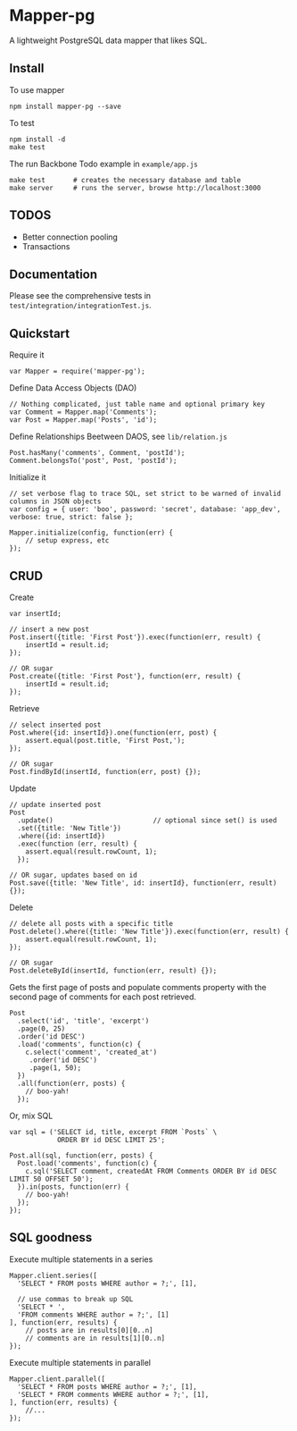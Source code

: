 # Mapper-pg

A lightweight PostgreSQL data mapper that likes SQL.

## Install

To use mapper

    npm install mapper-pg --save

To test

    npm install -d
    make test

The run Backbone Todo example in `example/app.js`

    make test       # creates the necessary database and table
    make server     # runs the server, browse http://localhost:3000

## TODOS

* Better connection pooling
* Transactions

## Documentation

Please see the comprehensive tests in `test/integration/integrationTest.js`.


## Quickstart


Require it

    var Mapper = require('mapper-pg');

Define Data Access Objects (DAO)

    // Nothing complicated, just table name and optional primary key
    var Comment = Mapper.map('Comments');
    var Post = Mapper.map('Posts', 'id');

Define Relationships Beetween DAOS, see `lib/relation.js`

    Post.hasMany('comments', Comment, 'postId');
    Comment.belongsTo('post', Post, 'postId');

Initialize it

    // set verbose flag to trace SQL, set strict to be warned of invalid columns in JSON objects
    var config = { user: 'boo', password: 'secret', database: 'app_dev', verbose: true, strict: false };

    Mapper.initialize(config, function(err) {
        // setup express, etc
    });


## CRUD

Create

    var insertId;

    // insert a new post
    Post.insert({title: 'First Post'}).exec(function(err, result) {
        insertId = result.id;
    });

    // OR sugar
    Post.create({title: 'First Post'}, function(err, result) {
        insertId = result.id;
    });

Retrieve

    // select inserted post
    Post.where({id: insertId}).one(function(err, post) {
        assert.equal(post.title, 'First Post,');
    });

    // OR sugar
    Post.findById(insertId, function(err, post) {});

Update

    // update inserted post
    Post
      .update()                         // optional since set() is used
      .set({title: 'New Title'})
      .where({id: insertId})
      .exec(function (err, result) {
        assert.equal(result.rowCount, 1);
      });

    // OR sugar, updates based on id
    Post.save({title: 'New Title', id: insertId}, function(err, result) {});

Delete

    // delete all posts with a specific title
    Post.delete().where({title: 'New Title'}).exec(function(err, result) {
        assert.equal(result.rowCount, 1);
    });

    // OR sugar
    Post.deleteById(insertId, function(err, result) {});

Gets the first page of posts and populate comments property with
the second page of comments for each post retrieved.

    Post
      .select('id', 'title', 'excerpt')
      .page(0, 25)
      .order('id DESC')
      .load('comments', function(c) {
        c.select('comment', 'created_at')
         .order('id DESC')
         .page(1, 50);
      })
      .all(function(err, posts) {
        // boo-yah!
      });

Or, mix SQL

    var sql = ('SELECT id, title, excerpt FROM `Posts` \
                ORDER BY id DESC LIMIT 25';

    Post.all(sql, function(err, posts) {
      Post.load('comments', function(c) {
        c.sql('SELECT comment, createdAt FROM Comments ORDER BY id DESC LIMIT 50 OFFSET 50');
      }).in(posts, function(err) {
        // boo-yah!
      });
    });


## SQL goodness

Execute multiple statements in a series

    Mapper.client.series([
      'SELECT * FROM posts WHERE author = ?;', [1],

      // use commas to break up SQL
      'SELECT * ',
      'FROM comments WHERE author = ?;', [1]
    ], function(err, results) {
        // posts are in results[0][0..n]
        // comments are in results[1][0..n]
    });

Execute multiple statements in parallel

    Mapper.client.parallel([
      'SELECT * FROM posts WHERE author = ?;', [1],
      'SELECT * FROM comments WHERE author = ?;', [1],
    ], function(err, results) {
        //...
    });
